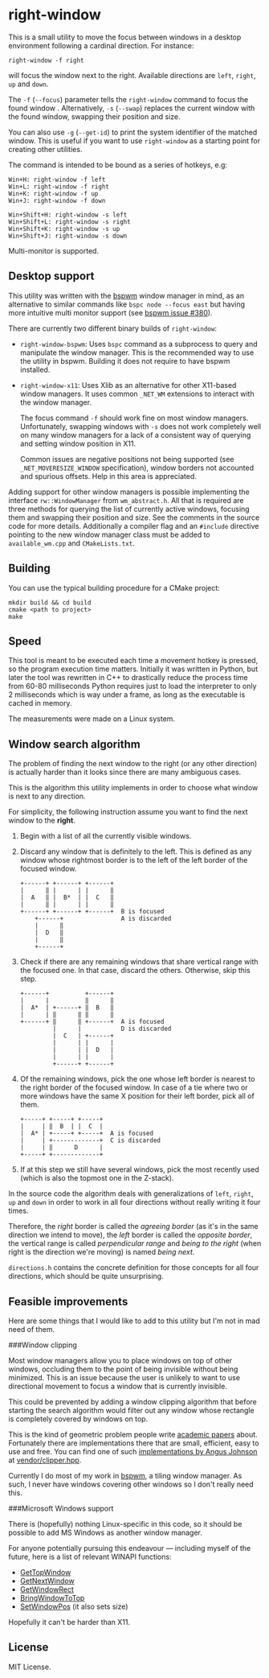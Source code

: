 right-window
============

This is a small utility to move the focus between windows in a desktop environment following a cardinal direction. For instance:
 
    right-window -f right
    
will focus the window next to the right. Available directions are `left`, `right`, `up` and `down`. 

The `-f` (`--focus`) parameter tells the `right-window` command to focus the found window . Alternatively, `-s` (`--swap`) replaces the current window with the found window, swapping their position and size.

You can also use `-g` (`--get-id`) to print the system identifier of the matched window. This is useful if you want to use `right-window` as a starting point for creating other utilities.
 
The command is intended to be bound as a series of hotkeys, e.g:
 
    Win+H: right-window -f left
    Win+L: right-window -f right
    Win+K: right-window -f up
    Win+J: right-window -f down
    
    Win+Shift+H: right-window -s left
    Win+Shift+L: right-window -s right
    Win+Shift+K: right-window -s up
    Win+Shift+J: right-window -s down

Multi-monitor is supported.

Desktop support
---------------

This utility was written with the [bspwm](https://github.com/baskerville/bspwm) window manager in mind, as an alternative to similar commands like `bspc node --focus east` but having more intuitive multi monitor support (see [bspwm issue #380](https://github.com/baskerville/bspwm/issues/380)).

There are currently two different binary builds of `right-window`:

* `right-window-bspwm`: Uses `bspc` command as a subprocess to query and manipulate the window manager. This is the recommended way to use the utility in bspwm. Building it does not require to have bspwm installed.

* `right-window-x11`: Uses Xlib as an alternative for other X11-based window managers. It uses common `_NET_WM` extensions to interact with the window manager. 

  The focus command `-f` should work fine on most window managers. Unfortunately, swapping windows with `-s` does not work completely well on many window managers for a lack of a consistent way of querying and setting window position in X11. 
  
  Common issues are negative positions not being supported (see `_NET_MOVERESIZE_WINDOW` specification), window borders not accounted and spurious offsets. Help in this area is appreciated.

Adding support for other window managers is possible implementing the interface `rw::WindowManager` from `wm_abstract.h`. All that is required are three methods for querying the list of currently active windows, focusing them and swapping their position and size. See the comments in the source code for more details. Additionally a compiler flag and an `#include` directive pointing to the new window manager class must be added to `available_wm.cpp` and `CMakeLists.txt`.

Building
--------

You can use the typical building procedure for a CMake project:

    mkdir build && cd build
    cmake <path to project>
    make

Speed
-----

This tool is meant to be executed each time a movement hotkey is pressed, so the program execution time matters. Initially it was written in Python, but later the tool was rewritten in C++ to drastically reduce the process time from 60-80 milliseconds Python requires just to load the interpreter to only 2 milliseconds which is way under a frame, as long as the executable is cached in memory.

The measurements were made on a Linux system.

Window search algorithm
-----------------------

The problem of finding the next window to the right (or any other direction) is actually harder than it looks since there are many ambiguous cases.

This is the algorithm this utility implements in order to choose what window is next to any direction.

For simplicity, the following instruction assume you want to find the next window to the **right**.

 1. Begin with a list of all the currently visible windows.

 2. Discard any window that is definitely to the left. This is defined as any window whose rightmost border is to the left of the left border of the focused window.

        +------+ +------+ +------+
        |      ‖ |      | |      ‖  
        |  A   ‖ |  B*  | |  C   ‖  
        |      ‖ |      | |      ‖
        +------+ +------+ +------+  B is focused
            +------+                A is discarded
            |      ‖
            |  D   ‖
            |      ‖
            +------+

 3. Check if there are any remaining windows that share vertical range with the focused one. In that case, discard the others. Otherwise, skip this step.

        +------+          +------+
        |      |          ‖      ‖  
        |  A*  | +------+ ‖  B   ‖  
        |      | ‖      ‖ ‖      ‖
        +------+ ‖      ‖ +------+  A is focused
                 |      |           D is discarded
                 |  C   | +------+        
                 |      | |      |                      
                 |      | |  D   |                       
                 |      | |      |        
                 +------+ +------+        

 4. Of the remaining windows, pick the one whose left border is nearest to the right border of the focused window. In case of a tie where two or more windows have the same X position for their left border, pick all of them.

        +-----+ +-----+ +-----+
        |     | ‖  B  | |  C  |
        |  A* | +-----+ +-----+  A is focused
        |     | +-------------+  C is discarded
        |     | ‖      D      |
        +-----+ +-------------+

 5. If at this step we still have several windows, pick the most recently used (which is also the topmost one in the Z-stack).

In the source code the algorithm deals with generalizations of `left`, `right`, `up` and `down` in order to work in all four directions without really writing it four times.

Therefore, the *right* border is called the *agreeing border* (as it's in the same direction we intend to move), the *left* border is called the *opposite border*, the vertical range is called *perpendicular range* and *being to the right* (when right is the direction we're moving) is named *being next*. 

`directions.h` contains the concrete definition for those concepts for all four directions, which should be quite unsurprising.

Feasible improvements
---------------------

Here are some things that I would like to add to this utility but I'm not in mad need of them.

###Window clipping

Most window managers allow you to place windows on top of other windows, occluding them to the point of being invisible without being minimized. This is an issue because the user is unlikely to want to use directional movement to focus a window that is currently invisible.

This could be prevented by adding a window clipping algorithm that before starting the search algorithm would filter out any window whose rectangle is completely covered by windows on top.

This is the kind of geometric problem people write [academic papers](http://dl.acm.org/citation.cfm?id=129906) about. Fortunately there are implementations there that are small, efficient, easy to use and free. You can find one of such [implementations by Angus Johnson](http://www.angusj.com/delphi/clipper.php) at [vendor/clipper.hpp](vendor/clipper.hpp).

Currently I do most of my work in [bspwm](https://github.com/baskerville/bspwm), a tiling window manager. As such, I never have windows covering other windows so I don't really need this.

###Microsoft Windows support

There is (hopefully) nothing Linux-specific in this code, so it should be possible to add MS Windows as another window manager.

For anyone potentially pursuing this endeavour &mdash; including myself of the future, here is a list of relevant WINAPI functions:

 * [GetTopWindow](https://msdn.microsoft.com/en-us/library/windows/desktop/ms633514%28v=vs.85%29.aspx)
 * [GetNextWindow](https://msdn.microsoft.com/en-us/library/windows/desktop/ms633509%28v=vs.85%29.aspx)
 * [GetWindowRect](https://msdn.microsoft.com/en-us/library/windows/desktop/ms633519%28v=vs.85%29.aspx)
 * [BringWindowToTop](https://msdn.microsoft.com/en-us/library/windows/desktop/ms632673%28v=vs.85%29.aspx)
 * [SetWindowPos](https://msdn.microsoft.com/en-us/library/windows/desktop/ms633545%28v=vs.85%29.aspx) (it also sets size)

Hopefully it can't be harder than X11.

License
-------

MIT License.
